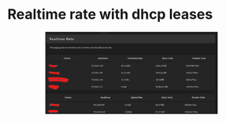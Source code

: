 <h1>Realtime rate with dhcp leases</h1>


<p align="center">
  <img src="https://github.com/suff3r1ng/suff3r1ng.github.io/blob/main/assets/image.png?raw=true" width="350" title="Preview">
</p>
